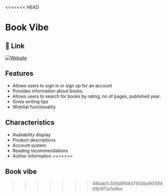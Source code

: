 <<<<<<< HEAD

# Book Vibe




## 🔗 Link
[![Website](https://img.shields.io/badge/website-000?style=for-the-badge&logo=ko-fi&logoColor=white)](https://tuhin-book-vibe.netlify.app/)



## Features

- Allows users to sign in or sign up for an account
- Provides information about books.
- Allows users to search for books by rating, no of pages, published year.
- Gives writing tips
- Wishlist functionality


## Characteristics 


- Availability display
- Product descriptions
- Account system
- Reading recommendations
- Author information
=======
##  Book vibe
>>>>>>> 48bab1c306d8f684793dbd90594d1bf911a7e8be
